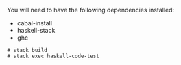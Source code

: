 You will need to have the following dependencies installed:
- cabal-install
- haskell-stack
- ghc

```
# stack build
# stack exec haskell-code-test
```
